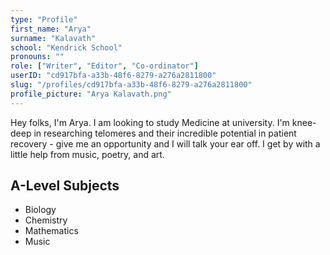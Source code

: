 ```yaml
---
type: "Profile"
first_name: "Arya"
surname: "Kalavath"
school: "Kendrick School"
pronouns: ""
role: ["Writer", "Editor", "Co-ordinator"]
userID: "cd917bfa-a33b-48f6-8279-a276a2811800"
slug: "/profiles/cd917bfa-a33b-48f6-8279-a276a2811800"
profile_picture: "Arya Kalavath.png"
---
```


Hey folks, I'm Arya. I am looking to study Medicine at university. I'm knee-deep in researching telomeres and their incredible potential in patient recovery - give me an opportunity and I will talk your ear off. I get by with a little help from music, poetry, and art.

## A-Level Subjects

- Biology
- Chemistry
- Mathematics
- Music
    